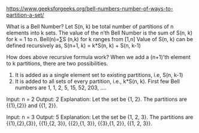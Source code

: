 https://www.geeksforgeeks.org/bell-numbers-number-of-ways-to-partition-a-set/

What is a Bell Number? 
Let S(n, k) be total number of partitions of n elements into k sets. The value of the n’th Bell Number is the sum of S(n, k) for k = 1 to n. 
Bell(n)=∑​S (n,k) for k ranges from [1,n]
Value of S(n, k) can be defined recursively as, S(n+1, k) = k*S(n, k) + S(n, k-1)

How does above recursive formula work? 
When we add a (n+1)’th element to k partitions, there are two possibilities. 
1) It is added as a single element set to existing partitions, i.e, S(n, k-1) 
2) It is added to all sets of every partition, i.e., k*S(n, k).
First few Bell numbers are 1, 1, 2, 5, 15, 52, 203, …. 

Input:  n = 2
Output: 2
Explanation: Let the set be {1, 2}. The partitions are {{1},{2}} and {{1, 2}}.


Input:  n = 3
Output: 5
Explanation: Let the set be {1, 2, 3}. The partitions are {{1},{2},{3}}, {{1},{2, 3}}, {{2},{1, 3}}, {{3},{1, 2}}, {{1, 2, 3}}. 

